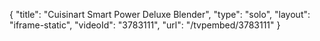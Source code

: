 {
    "title": "Cuisinart Smart Power Deluxe Blender",
    "type": "solo",
    "layout": "iframe-static",
    "videoId": "3783111",
    "url": "\/tvpembed\/3783111"
}
